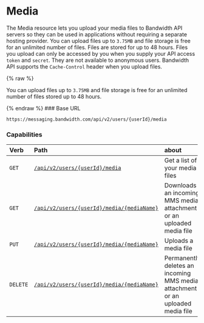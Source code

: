
# Media
The Media resource lets you upload your media files to Bandwidth API servers so they can be used in applications without requiring a separate hosting provider. You can upload files up to `3.75MB` and file storage is free for an unlimited number of files. Files are stored for up to 48 hours. Files you upload can only be accessed by you when you supply your API access `token` and `secret`. They are not available to anonymous users. Bandwidth API supports the `Cache-Control` header when you upload files.

{% raw %}
<aside class="alert general small">
<p>
You can upload files up to <code>3.75MB</code> and file storage is free for an unlimited number of files stored up to 48 hours.
</p>
</aside>
{% endraw %}
### Base URL

`https://messaging.bandwidth.com/api/v2/users/{userId}/media`

### Capabilities

| Verb                               | Path                                                         | about                                                                          |
|:-----------------------------------|:-------------------------------------------------------------|:-------------------------------------------------------------------------------|
| <code class="get">GET</code>       | [`/api/v2/users/{userId}/media`](listMedia.md)               | Get a list of your media files                                                 |
| <code class="get">GET</code>       | [`/api/v2/users/{userId}/media/{mediaName}`](getMedia.md)    | Downloads an incoming MMS media attachment or an uploaded media file           |
| <code class="put">PUT</code>       | [`/api/v2/users/{userId}/media/{mediaName}`](uploadMedia.md) | Uploads a media file                                                           |
| <code class="delete">DELETE</code> | [`/api/v2/users/{userId}/media/{mediaName}`](deleteMedia.md) | Permanently deletes an incoming MMS media attachment or an uploaded media file |
